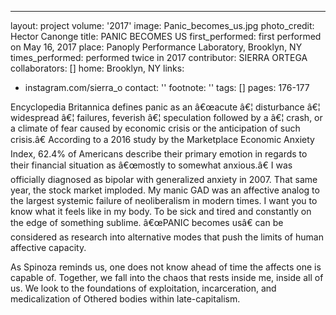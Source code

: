 ---
layout: project
volume: '2017'
image: Panic_becomes_us.jpg
photo_credit: Hector Canonge
title: PANIC BECOMES US
first_performed: first performed on May 16, 2017
place: Panoply Performance Laboratory, Brooklyn, NY
times_performed: performed twice in 2017
contributor: SIERRA ORTEGA
collaborators: []
home: Brooklyn, NY
links:
- instagram.com/sierra_o
contact: ''
footnote: ''
tags: []
pages: 176-177



Encyclopedia Britannica defines panic as an â€œacute â€¦ disturbance â€¦ widespread â€¦ failures, feverish â€¦ speculation followed by a â€¦ crash, or a climate of fear caused by economic crisis or the anticipation of such crisis.â€ According to a 2016 study by the Marketplace Economic Anxiety Index, 62.4% of Americans describe their primary emotion in regards to their financial situation as â€œmostly to somewhat anxious.â€ I was officially diagnosed as bipolar with generalized anxiety in 2007. That same year, the stock market imploded. My manic GAD was an affective analog to the largest systemic failure of neoliberalism in modern times. I want you to know what it feels like in my body. To be sick and tired and constantly on the edge of something sublime. â€œPANIC becomes usâ€ can be considered as research into alternative modes that push the limits of human affective capacity.

As Spinoza reminds us, one does not know ahead of time the affects one is capable of. Together, we fall into the chaos that rests inside me, inside all of us. We look to the foundations of exploitation, incarceration, and medicalization of Othered bodies within late-capitalism.
